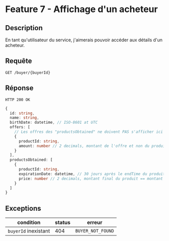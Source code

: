 # Feature 7 - Affichage d'un acheteur

## Description

En tant qu'utilisateur du service, j'aimerais pouvoir accéder aux détails d'un acheteur.

## Requête

`GET /buyer/{buyerId}`

## Réponse

`HTTP 200 OK`

```ts
{
  id: string,
  name: string,
  birthDate: datetime, // ISO-8601 at UTC
  offers: [
    // Les offres des "productsObtained" ne doivent PAS s'afficher ici
    {
      productId: string,
      amount: number // 2 decimals, montant de l'offre et non du produit
    }
  ],
  productsObtained: [
    {
      productId: string,
      expirationDate: datetime, // 30 jours après le endTime du produit
      price: number // 2 decimals, montant final du produit == montant de l'offre
    }
  ]
}
```

## Exceptions

| condition            | status | erreur            |
| -------------------- | ------ | ----------------- |
| `buyerId` inexistant | 404    | `BUYER_NOT_FOUND` |
